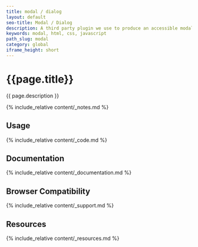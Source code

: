 ```yaml
---
title: modal / dialog
layout: default
seo-title: Modal / Dialog
description: A third party plugin we use to produce an accessible modal dialog component.
keywords: modal, html, css, javascript
path_slug: modal
category: global
iframe_height: short
---
```


<div class="u-align-center--small">
	<h1>{{page.title}}</h1>
	<p class="u-lighten u-spacing__bottom--large">
		{{ page.description }}
	</p>
</div>

{% include_relative content/_notes.md %}

<h2 class="u-spacing__top">Usage</h2>

<div class="component-block u-spacing__bottom--large">
	{% include_relative content/_code.md %}
</div>

## Documentation
<div class="component-block u-spacing__bottom--large">
	{% include_relative content/_documentation.md %}
</div>

## Browser Compatibility
<div class="component-block u-spacing__bottom--large">
	{% include_relative content/_support.md %}
</div>

## Resources
<div class="component-block u-spacing__bottom--large">
	{% include_relative content/_resources.md %}
</div>
